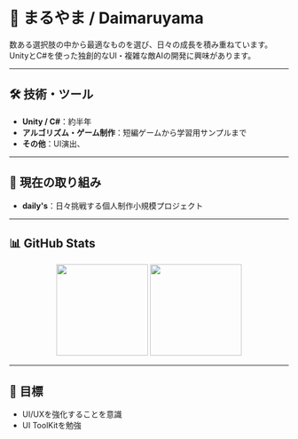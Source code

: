 # 👋 まるやま / Daimaruyama

数ある選択肢の中から最適なものを選び、日々の成長を積み重ねています。  
UnityとC#を使った独創的なUI・複雑な敵AIの開発に興味があります。

---

## 🛠 技術・ツール
- **Unity / C#**：約半年
- **アルゴリズム・ゲーム制作**：短編ゲームから学習用サンプルまで
- **その他**：UI演出、

---

## 🚀 現在の取り組み
- **daily's**：日々挑戦する個人制作小規模プロジェクト

---

## 📊 GitHub Stats

<p align="center">
  <img src="https://github-readme-stats.vercel.app/api?username=daimaruyama&show_icons=true&count_private=true&theme=radical" height="165"/>
  <img src="https://github-readme-stats.vercel.app/api/top-langs/?username=daimaruyama&layout=compact&theme=radical" height="165"/>
</p>

---

## 🎯 目標
- UI/UXを強化することを意識
- UI ToolKitを勉強
